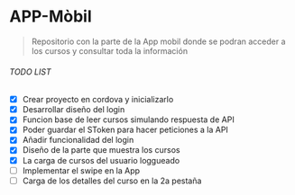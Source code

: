 # APP-Mòbil

> Repositorio con la parte de la App mobil donde se podran acceder a los cursos y consultar toda la información

###### TODO LIST

- [x] Crear proyecto en cordova y inicializarlo 
- [x] Desarrollar diseño del login
- [x] Funcion base de leer cursos simulando respuesta de API
- [x] Poder guardar el SToken para hacer peticiones a la API
- [x] Añadir funcionalidad del login
- [x] Diseño de la parte que muestra los cursos
- [x] La carga de cursos del usuario loggueado
- [ ] Implementar el swipe en la App
- [ ] Carga de los detalles del curso en la 2a pestaña 
